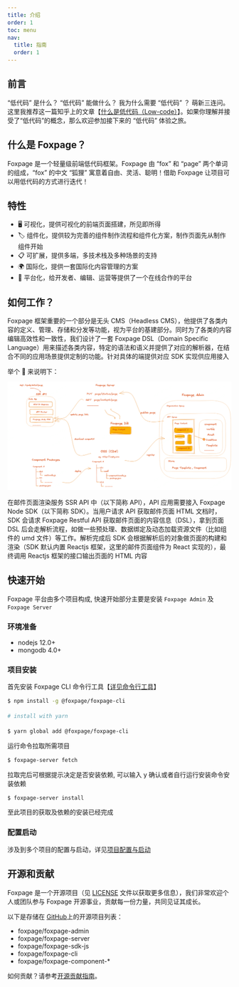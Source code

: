 ```yaml
---
title: 介绍
order: 1
toc: menu
nav:
  title: 指南
  order: 1
---
```


## 前言

“低代码” 是什么？ “低代码” 能做什么？ 我为什么需要 “低代码” ？ 萌新三连问。这里我推荐这一篇知乎上的文章【[什么是低代码（Low-code）](https://zhuanlan.zhihu.com/p/296396032)】。如果你理解并接受了“低代码”的概念，那么欢迎参加接下来的 “低代码” 体验之旅。

## 什么是 Foxpage？

Foxpage 是一个轻量级前端低代码框架。Foxpage 由 “fox” 和 “page” 两个单词的组成，“fox” 的中文 “狐狸” 寓意着自由、灵活、聪明！借助 Foxpage 让项目可以用低代码的方式进行迭代！

## 特性

- 🖥 可视化，提供可视化的前端页面搭建，所见即所得
- 🏷 组件化，提供较为完善的组件制作流程和组件化方案，制作页面先从制作组件开始
- 📋 可扩展，提供多端，多技术栈及多种场景的支持
- 🌍 国际化，提供一套国际化内容管理的方案
- 📡 平台化，给开发者、编辑、运营等提供了一个在线合作的平台

## 如何工作？

Foxpage 框架重要的一个部分是无头 CMS（Headless CMS），他提供了各类内容的定义、管理、存储和分发等功能，视为平台的基建部分。同时为了各类的内容编辑高效性和一致性，我们设计了一套 Foxpage DSL（Domain Specific Language）用来描述各类内容，特定的语法和语义并提供了对应的解析器，在结合不同的应用场景提供定制的功能。针对具体的端提供对应 SDK 实现供应用接入

举个 🌰 来说明下：

![how to work](../../public/guide/howtowork.png)

在邮件页面渲染服务 SSR API 中（以下简称 API），API 应用需要接入 Foxpage Node SDK（以下简称 SDK）。当用户请求 API 获取邮件页面 HTML 文档时，SDK 会请求 Foxpage Restful API 获取邮件页面的内容信息（DSL），拿到页面 DSL 后会走解析流程，如做一些预处理、数据绑定及动态加载资源文件（比如组件的 umd 文件）等工作。解析完成后 SDK 会根据解析后的对象做页面的构建和渲染（SDK 默认内置 Reactjs 框架，这里的邮件页面组件为 React 实现的），最终调用 Reactjs 框架的接口输出页面的 HTML 内容

## 快速开始

Foxpage 平台由多个项目构成, 快速开始部分主要是安装 `Foxpage Admin` 及 `Foxpage Server`

### 环境准备

- nodejs 12.0+
- mongodb 4.0+

### 项目安装

首先安装 Foxpage CLI 命令行工具【[详见命令行工具](/developer/tool/foxpage-cli)】

```sh
$ npm install -g @foxpage/foxpage-cli

# install with yarn

$ yarn global add @foxpage/foxpage-cli

```

运行命令拉取所需项目

```sh
$ foxpage-server fetch
```

拉取完后可根据提示决定是否安装依赖, 可以输入 y 确认或者自行运行安装命令安装依赖

```sh
$ foxpage-server install
```

至此项目的获取及依赖的安装已经完成

### 配置启动

涉及到多个项目的配置与启动，详见[项目配置与启动](/developer/start/install#项目配置启动)

## 开源和贡献

Foxpage 是一个开源项目（见 [LICENSE](https://www.trip.com) 文件以获取更多信息），我们非常欢迎个人或团队参与 Foxpage 开源事业，贡献每一份力量，共同见证其成长。

以下是存储在 [GitHub](https://www.trip.com)上的开源项目列表：

- foxpage/foxpage-admin
- foxpage/foxpage-server
- foxpage/foxpage-sdk-js
- foxpage/foxpage-cli
- foxpage/foxpage-component-\*

如何贡献？请参考[开源贡献指南](/guide/contribute)。
